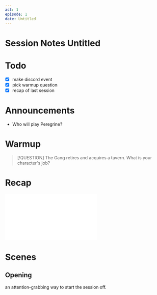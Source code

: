 ```yaml
---
act: 1
episode: 1
date: Untitled
---
```

# Session Notes Untitled
# Todo
- [x] make discord event
- [x] pick warmup question
- [x] recap of last session
# Announcements
- Who will play Peregrine?
# Warmup
> [!QUESTION] The Gang retires and acquires a tavern. What is your character's job?
# Recap
![a3e44](../logbook/act-iii/a3e44.md)
# Scenes
## Opening
an attention-grabbing way to start the session off.